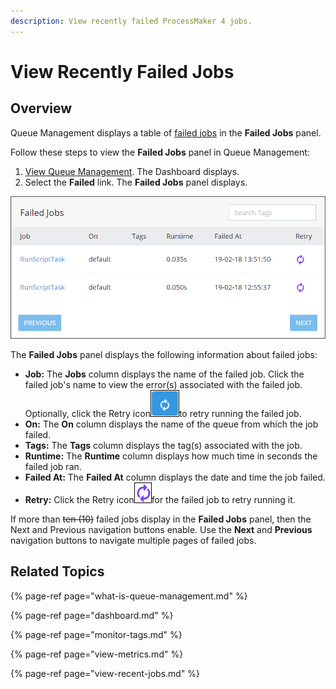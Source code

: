 ```yaml
---
description: View recently failed ProcessMaker 4 jobs.
---
```


# View Recently Failed Jobs

## Overview

Queue Management displays a table of [failed jobs](what-is-queue-management.md#failed-jobs) in the **Failed Jobs** panel.

Follow these steps to view the **Failed Jobs** panel in Queue Management:

1. [View Queue Management](dashboard.md). The Dashboard displays.
2. Select the **Failed** link. The **Failed Jobs** panel displays.

![&quot;Failed Jobs&quot; panel in Queue Management displays failed jobs](../../.gitbook/assets/failed-jobs-page-queue-management-admin.png)

The **Failed Jobs** panel displays the following information about failed jobs:

* **Job:** The **Jobs** column displays the name of the failed job. Click the failed job's name to view the error\(s\) associated with the failed job. Optionally, click the Retry icon![](../../.gitbook/assets/retry-failed-job-icon-2-failed-jobs-page-queue-management-admin.png)to retry running the failed job.
* **On:** The **On** column displays the name of the queue from which the job failed.
* **Tags:** The **Tags** column displays the tag\(s\) associated with the job.
* **Runtime:** The **Runtime** column displays how much time in seconds the failed job ran.
* **Failed At:** The **Failed At** column displays the date and time the job failed.
* **Retry:** Click the Retry icon![](../../.gitbook/assets/retry-failed-job-icon-1-failed-jobs-page-queue-management-admin.png)for the failed job to retry running it.

If more than ~~ten \(10\)~~ failed jobs display in the **Failed Jobs** panel, then the Next and Previous navigation buttons enable. Use the **Next** and **Previous** navigation buttons to navigate multiple pages of failed jobs.

## Related Topics

{% page-ref page="what-is-queue-management.md" %}

{% page-ref page="dashboard.md" %}

{% page-ref page="monitor-tags.md" %}

{% page-ref page="view-metrics.md" %}

{% page-ref page="view-recent-jobs.md" %}

